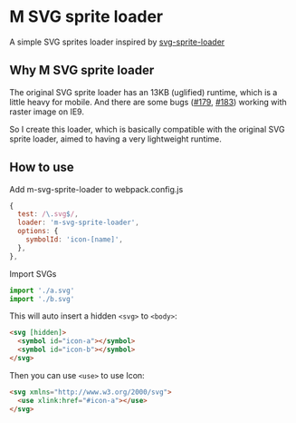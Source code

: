 M SVG sprite loader
======================

A simple SVG sprites loader inspired by [svg-sprite-loader](https://github.com/kisenka/svg-sprite-loader)


## Why M SVG sprite loader

The original SVG sprite loader has an 13KB (uglified) runtime, which is a little heavy for mobile.
And there are some bugs ([#179](https://github.com/kisenka/svg-sprite-loader/issues/179), [#183](https://github.com/kisenka/svg-sprite-loader/issues/183)) working with raster image on IE9.

So I create this loader, which is basically compatible with the original SVG sprite loader, aimed to having a very lightweight runtime.

## How to use

Add m-svg-sprite-loader to webpack.config.js

```javascript
{
  test: /\.svg$/,
  loader: 'm-svg-sprite-loader',
  options: {
    symbolId: 'icon-[name]',
  },
},
```

Import SVGs

```javascript
import './a.svg'
import './b.svg'
```

This will auto insert a hidden `<svg>` to `<body>`:

```html
<svg [hidden]>
  <symbol id="icon-a"></symbol>
  <symbol id="icon-b"></symbol>
</svg>
```

Then you can use `<use>` to use Icon:

```html
<svg xmlns="http://www.w3.org/2000/svg">
  <use xlink:href="#icon-a"></use>
</svg>
```

